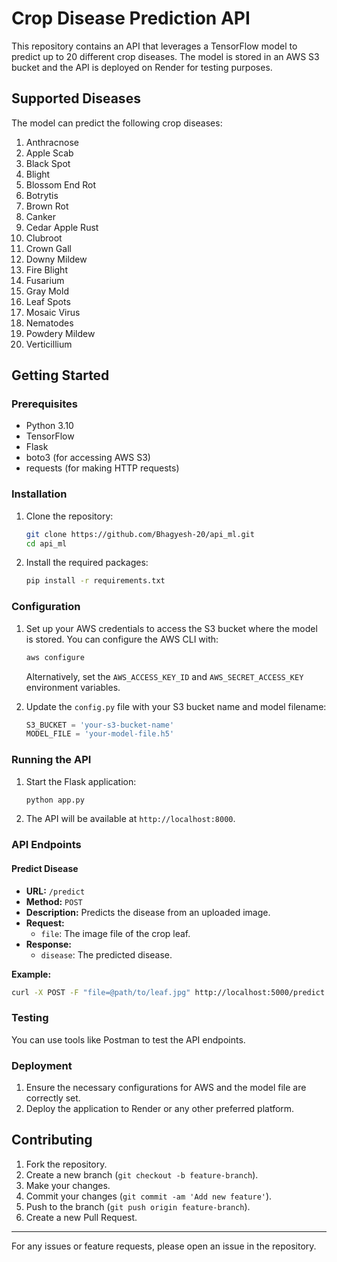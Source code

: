 # Crop Disease Prediction API

This repository contains an API that leverages a TensorFlow model to predict up to 20 different crop diseases. The model is stored in an AWS S3 bucket and the API is deployed on Render for testing purposes. 

## Supported Diseases

The model can predict the following crop diseases:

1. Anthracnose
2. Apple Scab
3. Black Spot
4. Blight
5. Blossom End Rot
6. Botrytis
7. Brown Rot
8. Canker
9. Cedar Apple Rust
10. Clubroot
11. Crown Gall
12. Downy Mildew
13. Fire Blight
14. Fusarium
15. Gray Mold
16. Leaf Spots
17. Mosaic Virus
18. Nematodes
19. Powdery Mildew
20. Verticillium

## Getting Started

### Prerequisites

- Python 3.10 
- TensorFlow
- Flask
- boto3 (for accessing AWS S3)
- requests (for making HTTP requests)

### Installation

1. Clone the repository:
    ```sh
    git clone https://github.com/Bhagyesh-20/api_ml.git
    cd api_ml
    ```

2. Install the required packages:
    ```sh
    pip install -r requirements.txt
    ```

### Configuration

1. Set up your AWS credentials to access the S3 bucket where the model is stored. You can configure the AWS CLI with:
    ```sh
    aws configure
    ```
    Alternatively, set the `AWS_ACCESS_KEY_ID` and `AWS_SECRET_ACCESS_KEY` environment variables.

2. Update the `config.py` file with your S3 bucket name and model filename:
    ```python
    S3_BUCKET = 'your-s3-bucket-name'
    MODEL_FILE = 'your-model-file.h5'
    ```

### Running the API

1. Start the Flask application:
    ```sh
    python app.py
    ```

2. The API will be available at `http://localhost:8000`.

### API Endpoints

#### Predict Disease

- **URL:** `/predict`
- **Method:** `POST`
- **Description:** Predicts the disease from an uploaded image.
- **Request:**
  - `file`: The image file of the crop leaf.
- **Response:**
  - `disease`: The predicted disease.

**Example:**

```sh
curl -X POST -F "file=@path/to/leaf.jpg" http://localhost:5000/predict
```

### Testing

You can use tools like Postman to test the API endpoints.

### Deployment

1. Ensure the necessary configurations for AWS and the model file are correctly set.
2. Deploy the application to Render or any other preferred platform. 

## Contributing

1. Fork the repository.
2. Create a new branch (`git checkout -b feature-branch`).
3. Make your changes.
4. Commit your changes (`git commit -am 'Add new feature'`).
5. Push to the branch (`git push origin feature-branch`).
6. Create a new Pull Request.


---

For any issues or feature requests, please open an issue in the repository.
